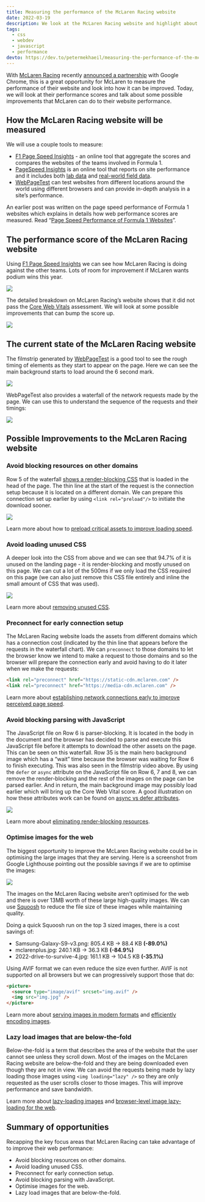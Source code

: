 ```yaml
---
title: Measuring the performance of the McLaren Racing website
date: 2022-03-19
description: We look at the McLaren Racing website and highlight about some possible improvements that McLaren can do to improve their web performance.
tags:
  - css
  - webdev
  - javascript
  - performance
devto: https://dev.to/petermekhaeil/measuring-the-performance-of-the-mclaren-racing-website-97k
---
```


With [McLaren Racing](https://www.mclaren.com/racing/) recently [announced a partnership](https://twitter.com/McLarenF1/status/1504133329855164420) with Google Chrome, this is a great opportunity for McLaren to measure the performance of their website and look into how it can be improved. Today, we will look at their performance scores and talk about some possible improvements that McLaren can do to their website performance.

## How the McLaren Racing website will be measured

We will use a couple tools to measure:

- [F1 Page Speed Insights](https://f1-page-speed-insights.netlify.app/) - an online tool that aggregate the scores and compares the websites of the teams involved in Formula 1.
- [PageSpeed Insights](https://developers.google.com/speed/docs/insights/v5/about) is an online tool that reports on site performance and it includes both [lab data](https://developers.google.com/web/fundamentals/performance/speed-tools/#lab_data) and [real-world field data](https://developers.google.com/web/fundamentals/performance/speed-tools/#field_data).
- [WebPageTest](https://www.webpagetest.org/) can test websites from different locations around the world using different browsers and can provide in-depth analysis in a site’s performance.

An earlier post was written on the page speed performance of Formula 1 websites which explains in details how web performance scores are measured. Read “[Page Speed Performance of Formula 1 Websites](https://petermekhaeil.com/page-speed-performance-of-formula-1-websites/)”.

## The performance score of the McLaren Racing website

Using [F1 Page Speed Insights](https://f1-page-speed-insights.netlify.app/) we can see how McLaren Racing is doing against the other teams. Lots of room for improvement if McLaren wants podium wins this year.

![](/images/uploads/mclaren-0.png)

The detailed breakdown on McLaren Racing’s website shows that it did not pass the [Core Web Vitals](https://web.dev/vitals/) assessment. We will look at some possible improvements that can bump the score up.

![](/images/uploads/mclaren-1.png)

## The current state of the McLaren Racing website

The filmstrip generated by [WebPageTest](https://www.webpagetest.org/) is a good tool to see the rough timing of elements as they start to appear on the page. Here we can see the main background starts to load around the 6 second mark.

![](/images/uploads/mclaren-1.gif)

WebPageTest also provides a waterfall of the network requests made by the page. We can use this to understand the sequence of the requests and their timings:

![](/images/uploads/mclaren-2.png)

## Possible Improvements to the McLaren Racing website

### **Avoid blocking resources on other domains**

Row 5 of the waterfall [shows a render-blocking CSS](https://web.dev/render-blocking-resources/) that is loaded in the head of the page. The thin line at the start of the request is the connection setup because it is located on a different domain. We can prepare this connection set up earlier by using `<link rel="preload"/>` to initiate the download sooner.

![](/images/uploads/mclaren-3.png)

Learn more about how to [preload critical assets to improve loading speed](https://web.dev/preload-critical-assets/).

### Avoid loading unused CSS

A deeper look into the CSS from above and we can see that 94.7% of it is unused on the landing page - it is render-blocking and mostly unused on this page. We can cut a lot of the 500ms if we only load the CSS required on this page (we can also just remove this CSS file entirely and inline the small amount of CSS that was used).

![](/images/uploads/mclaren-4.png)

Learn more about [removing unused CSS](https://web.dev/unused-css-rules).

### Preconnect for early connection setup

The McLaren Racing website loads the assets from different domains which has a connection cost (indicated by the thin line that appears before the requests in the waterfall chart). We can `preconnect` to those domains to let the browser know we intend to make a request to those domains and so the browser will prepare the connection early and avoid having to do it later when we make the requests:

```html
<link rel="preconnect" href="https://static-cdn.mclaren.com" />
<link rel="preconnect" href="https://media-cdn.mclaren.com" />
```

Learn more about [establishing network connections early to improve perceived page speed](https://web.dev/preconnect-and-dns-prefetch/).

### Avoid blocking parsing with JavaScript

The JavaScript file on Row 6 is parser-blocking. It is located in the body in the document and the browser has decided to parse and execute this JavaScript file before it attempts to download the other assets on the page. This can be seen on this waterfall. Row 35 is the main hero background image which has a “wait” time because the browser was waiting for Row 6 to finish executing. This was also seen in the filmstrip video above. By using the `defer` or `async` attribute on the JavaScript file on Row 6, 7 and 8, we can remove the render-blocking and the rest of the images on the page can be parsed earlier. And in return, the main background image may possibly load earlier which will bring up the Core Web Vital score. A good illustration on how these attributes work can be found on [async vs defer attributes](https://www.growingwiththeweb.com/2014/02/async-vs-defer-attributes.html).

![](/images/uploads/mclaren-5.png)

Learn more about [eliminating render-blocking resources](https://web.dev/render-blocking-resources/).

### Optimise images for the web

The biggest opportunity to improve the McLaren Racing website could be in optimising the large images that they are serving. Here is a screenshot from Google Lighthouse pointing out the possible savings if we are to optimise the images:

![](/images/uploads/mclaren-6.png)

The images on the McLaren Racing website aren’t optimised for the web and there is over 13MB worth of these large high-quality images. We can use [Squoosh](https://squoosh.app/) to reduce the file size of these images while maintaining quality.

Doing a quick Squoosh run on the top 3 sized images, there is a cost savings of:

- Samsung-Galaxy-S9-v3.png: 805.4 KB -> 88.4 KB **(-89.0%)**
- mclarenplus.jpg: 240.1 KB -> 36.3 KB **(-84.9%)**
- 2022-drive-to-survive-4.jpg: 161.1 KB -> 104.5 KB **(-35.1%)**

Using AVIF format we can even reduce the size even further. AVIF is not supported on all browsers but we can progressively support those that do:

```html
<picture>
  <source type="image/avif" srcset="img.avif" />
  <img src="img.jpg" />
</picture>
```

Learn more about [serving images in modern formats](https://web.dev/uses-webp-images/) and [efficiently encoding images](https://web.dev/uses-optimized-images/).

### Lazy load images that are below-the-fold

Below-the-fold is a term that describes the area of the website that the user cannot see unless they scroll down. Most of the images on the McLaren Racing website are below-the-fold and they are being downloaded even though they are not in view. We can avoid the requests being made by lazy loading those images using `<img loading="lazy" />` so they are only requested as the user scrolls closer to those images. This will improve performance and save bandwidth.

Learn more about [lazy-loading images](https://web.dev/lazy-loading-images/) and [browser-level image lazy-loading for the web](https://web.dev/browser-level-image-lazy-loading/).

## Summary of opportunities

Recapping the key focus areas that McLaren Racing can take advantage of to improve their web performance:

- Avoid blocking resources on other domains.
- Avoid loading unused CSS.
- Preconnect for early connection setup.
- Avoid blocking parsing with JavaScript.
- Optimise images for the web.
- Lazy load images that are below-the-fold.
